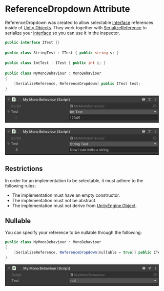 # ReferenceDropdown Attribute

ReferenceDropdown was created to allow selectable [interface](https://learn.microsoft.com/en-us/dotnet/csharp/language-reference/keywords/interface) references inside of [Unity Objects](https://docs.unity3d.com/ScriptReference/Object.html). They work together with [SerializeReference](https://docs.unity3d.com/ScriptReference/SerializeReference.html) to serialize your [interface](https://learn.microsoft.com/en-us/dotnet/csharp/language-reference/keywords/interface) so you can use it in the inspector.

```csharp
public interface ITest {}

public class StringTest : ITest { public string s; }

public class IntTest : ITest { public int i; }

public class MyMonoBehaviour : MonoBehaviour
{
    [SerializeReference, ReferenceDropdown] public ITest test;
}
```

![](images/ReferenceDropdown%20IntTest.png)

![](images/ReferenceDropdown%20StringTest.png)

## Restrictions

In order for an implementation to be selectable, it must adhere to the following rules:
- The implementation must have an empty constructor.
- The implementation must not be abstract.
- The implementation must not derive from [UnityEngine.Object](https://docs.unity3d.com/ScriptReference/Object.html).

## Nullable

You can specify your reference to be nullable through the following:

```csharp
public class MyMonoBehaviour : MonoBehaviour
{
    [SerializeReference, ReferenceDropdown(nullable = true)] public ITest test;
}
```

![](images/ReferenceDropdown%20null.png)